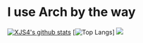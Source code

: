 # I use Arch by the way

[![XJS4's github stats](https://github-readme-stats.vercel.app/api?username=XJS4&theme=dark&show_icons=true)](https://github.com/anuraghazra/github-readme-stats)   [![Top Langs](https://github-readme-stats.vercel.app/api/top-langs/?username=Axarva&layout=compact&theme=dark)]
<img src="https://upload.wikimedia.org/wikipedia/commons/8/84/Apple_Computer_Logo_rainbow.svg">
